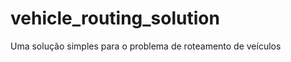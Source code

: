 vehicle_routing_solution
========================

Uma solução simples para o problema de roteamento de veículos
